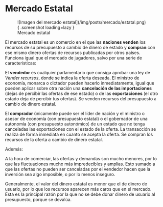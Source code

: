# Mercado Estatal

<figure markdown>
  ![Imagen del mercado estatal](/img/posts/mercado/estatal.png){ .screenshot loading=lazy }
  <figcaption>Mercado estatal</figcaption>
</figure>

El mercado estatal es un comercio en el que las **naciones venden** los recursos de su presupuesto a cambio de dinero de estado y **compran** con ese mismo dinero ofertas de recursos publicadas por otros países. Funciona igual que el mercado de jugadores, salvo por una serie de características:

El **vendedor** es cualquier parlamentario que consiga aprobar una ley de _Vender recursos_, donde se indica la oferta deseada. El ministro de economía, monarca o dictador pueden hacerlo inmediatamente, igual que pueden aplicar sobre otra nación una **cancelación de las importaciones** (dejas de percibir las ofertas de ese estado) o de las **exportaciones** (el otro estado deja de percibir tus ofertas). Se venden recursos del presupuesto a cambio de dinero estatal.

El **comprador** únicamente puede ser el líder de nación y el ministro o asesor de economía (con presupuesto estatal) o el gobernador de una autonomía (con presupuesto autonómico) de un estado que no tenga canceladas las exportaciones con el estado de la oferta. La transacción se realiza de forma inmediata en cuanto se acepta la oferta. Se compran los recursos de la oferta a cambio de dinero estatal.

Además:

A la hora de comerciar, las ofertas y demandas son mucho menores, por lo que las fluctuaciones mucho más impredecibles y amplias. Esto sumado a que las ofertas no pueden ser canceladas por el vendedor hacen que la inversión sea algo imposible, o por lo menos inseguro.

Generalmente, el valor del dinero estatal es menor que el de dinero de usuario, por lo que los recursos aparecen más caros que en el mercado. Esta es la principal razón por la que no se debe donar dinero de usuario al presupuesto, porque se devalúa.
